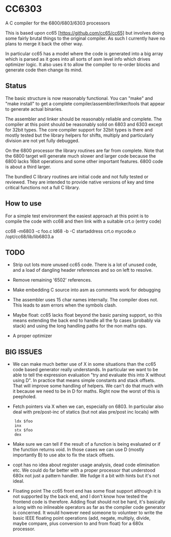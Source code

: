 # CC6303
A C compiler for the 6800/6803/6303 processors

This is based upon cc65 [https://github.com/cc65/cc65] but involves doing
some fairly brutal things to the original compiler. As such I currently have
no plans to merge it back the other way.

In particular cc65 has a model where the code is generated into a big array
which is parsed as it goes into all sorts of asm level info which drives
optimizer logic. It also uses it to allow the compiler to re-order blocks
and generate code then change its mind.

## Status

The basic structure is now reasonably functional. You can "make" and "make
install" to get a complete compiler/assembler/linker/tools that appear
to generate actual binaries.

The assembler and linker should be reasonably reliable and complete. The
compiler at this point should be reasonably solid on 6803 and 6303 except for
32bit types. The core compiler support for 32bit types is there and mostly
tested but the library helpers for shifts, multiply and particularly division
are not yet fully debugged.

On the 6800 processor the library routines are far from complete. Note that
the 6800 target will generate much slower and larger code because the 6800
lacks 16bit operations and some other important features. 6800 code is about
a third larger.

The bundled C library routines are initial code and not fully tested or reviewed.
They are intended to provide native versions of key and time critical functions
not a full C library.

## How to use

For a simple test environment the easiest approach at this point is to
compile the code with cc68 and then link with a suitable crt.o (entry code)

cc68 -m6803 -c foo.c
ld68 -b -C startaddress crt.o mycode.o /opt/cc68/lib/lib6803.a

## TODO

- Strip out lots more unused cc65 code. There is a lot of unused code,
  and a load of dangling header references and so on left to resolve.

- Remove remaining '6502' references.

- Make embedding C source into asm as comments work for debugging

- The assembler uses 15 char names internally. The compiler does not. This
  leads to asm errors when the symbols clash.

- Maybe float: cc65 lacks float beyond the basic parsing support, so this
  means extending the back end to handle all the fp cases (probably via
  stack) and using the long handling paths for the non maths ops.

- A proper optimizer

## BIG ISSUES

- We can make much better use of X in some situations than the cc65 code
  based generator really understands. In particular we want to be able to
  tell the expression evaluation "try and evaluate this into X without using
  D". In practice that means simple constants and stack offsets. That will
  improve some handling of helpers. We can't do that much with it because
  we need to be in D for maths. Right now the worst of this is peepholed.

- Fetch pointers via X when we can, especially on 6803. In particular also
  deal with pre/post-inc of statics (but not alas pre/post inc locals) with

````
	ldx $foo
	inx
	stx $foo
	dex
````
- Make sure we can tell if the result of a function is being evaluated or if
  the function returns void. In those cases we can use D (mostly importantly
  B) to use abx to fix the stack offsets.

- copt has no idea about register usage analysis, dead code elimination etc.
  We could do far better with a proper processor that understood 680x not
  just a pattern handler. We fudge it a bit with hints but it's not ideal.

- Floating point
  The cc65 front end has some float support although it is not supported by
  the back end, and I don't know how tested the frontend code is therefore.
  Adding float should not be hard, it's basically a long with no inlineable
  operators as far as the compiler code generator is concerned. It would
  however need someone to volunteer to write the basic IEEE floating point
  operations (add, negate, multiply, divide, maybe compare, plus conversion
  to and from float) for a 680x processor.
